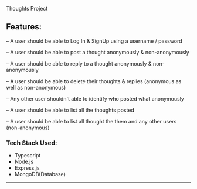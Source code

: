 Thoughts Project

## Features:

– A user should be able to Log In & SignUp using a username / password

– A user should be able to post a thought anonymously & non-anonymously

– A user should be able to reply to a thought anonymously & non-anonymously

– A user should be able to delete their thoughts & replies (anonymous as well as non-anonymous)

– Any other user shouldn't able to identify who posted what anonymously

– A user should be able to list all the thoughts posted

– A user should be able to list all thought the them and any other users (non-anonymous)



### Tech Stack Used:
- Typescript
- Node.js
- Express.js
- MongoDB(Database)
---
